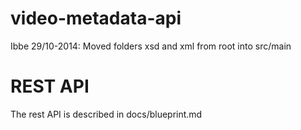 video-metadata-api
================

<!--
// Documentation
// Regular markdown specification: http://daringfireball.net/projects/markdown/
// Blueprint dialect used to create REST API markdown: http://apiary.io/blueprint
// Eclipse plugin for syntax hilight and HTML preview: https://github.com/winterstein/Eclipse-Markdown-Editor-Plugin
-->

Ibbe 29/10-2014:
Moved folders xsd and xml from root into src/main

# REST API
The rest API is described in docs/blueprint.md